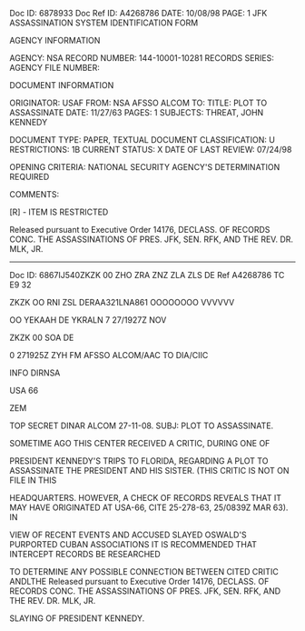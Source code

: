 Doc ID: 6878933
Doc Ref ID: A4268786
DATE: 10/08/98
PAGE: 1
JFK ASSASSINATION SYSTEM
IDENTIFICATION FORM

AGENCY INFORMATION

AGENCY: NSA
RECORD NUMBER: 144-10001-10281
RECORDS SERIES:
AGENCY FILE NUMBER:

DOCUMENT INFORMATION

ORIGINATOR: USAF
FROM: NSA AFSSO ALCOM
TO:
TITLE:
PLOT TO ASSASSINATE
DATE: 11/27/63
PAGES: 1
SUBJECTS:
THREAT, JOHN KENNEDY

DOCUMENT TYPE: PAPER, TEXTUAL DOCUMENT
CLASSIFICATION: U
RESTRICTIONS: 1B
CURRENT STATUS: X
DATE OF LAST REVIEW: 07/24/98

OPENING CRITERIA:
NATIONAL SECURITY AGENCY'S DETERMINATION REQUIRED

COMMENTS:

[R] - ITEM IS RESTRICTED

Released pursuant to Executive Order 14176, DECLASS. OF RECORDS CONC. THE ASSASSINATIONS OF PRES. JFK,
SEN. RFK, AND THE REV. DR. MLK, JR.

---

Doc ID: 6867IJ540ZKZK 00 ZHO ZRA ZNZ ZLA ZLS DE
Ref A4268786
TC E9 32

ZKZK OO RNI ZSL DERAA321LNA861
OOOOOOOO
VVVVVV

OO YEKAAH
DE YKRALN 7 27/1927Z NOV

ZKZK 00 SOA DE

0 271925Z ZYH
FM AFSSO ALCOM/AAC
TO DIA/CIIC

INFO DIRNSA

USA 66

ZEM

TOP SECRET DINAR ALCOM 27-11-08. SUBJ: PLOT TO ASSASSINATE.

SOMETIME AGO THIS CENTER RECEIVED A CRITIC, DURING ONE OF

PRESIDENT KENNEDY'S TRIPS TO FLORIDA, REGARDING A PLOT TO ASSASSINATE
THE PRESIDENT AND HIS SISTER. (THIS CRITIC IS NOT ON FILE IN THIS

HEADQUARTERS. HOWEVER, A CHECK OF RECORDS REVEALS THAT IT MAY
HAVE ORIGINATED AT USA-66, CITE 25-278-63, 25/0839Z MAR 63). IN

VIEW OF RECENT EVENTS AND ACCUSED SLAYED OSWALD'S PURPORTED CUBAN
ASSOCIATIONS IT IS RECOMMENDED THAT INTERCEPT RECORDS BE RESEARCHED

TO DETERMINE ANY POSSIBLE CONNECTION BETWEEN CITED CRITIC ANDLTHE
Released pursuant to Executive Order 14176, DECLASS. OF RECORDS CONC. THE ASSASSINATIONS OF PRES. JFK,
SEN. RFK, AND THE REV. DR. MLK, JR.

SLAYING OF PRESIDENT KENNEDY.

